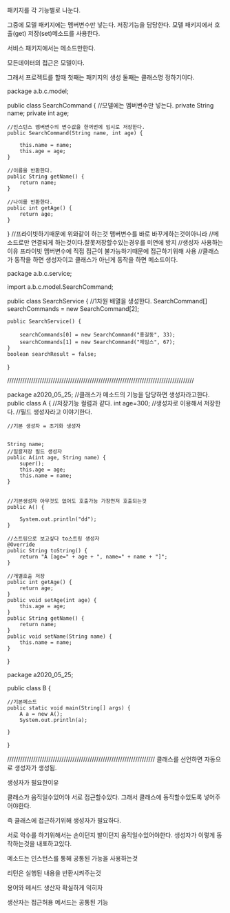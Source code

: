 
패키지를 각 기능별로 나눈다.

그중에 모델 패키지에는 멤버변수만 넣는다. 저장기능을 담당한다.
모델 패키지에서 호출(get) 저장(set)메소드를 사용한다.

서비스 패키지에서는 메소드만한다.

모든데이터의 접근은 모델이다.

그래서 프로젝트를 할때 첫째는 패키지의 생성 둘째는 클래스명 정하기이다.

package a.b.c.model;

public class SearchCommand {
	//모델에는 멤버변수만 넣는다.
	private String name;
	private int age;
	
	//인스턴스 멤버변수의 변수값을 한꺼번에 임시로 저장한다.
	public SearchCommand(String name, int age) {
	
		this.name = name;
		this.age = age;
	}

	//이름을 반환한다.
	public String getName() {
		return name;
	}
	
	//나이를 반환한다.
	public int getAge() {
		return age;
	}
}
//프라이빗하기때문에 위와같이 하는것 맴버변수를 바로 바꾸게하는것이아니라
//메소드로만 연결되게 하는것이다.잘못저장할수있는경우를 미연에 방지
//생성자 사용하는이유 프라이빗 맴버변수에 직접 접근이 불가능하기때문에 접근하기위해 사용
//클래스가 동작을 하면 생성자이고 클래스가 아닌게 동작을 하면 메소드이다.


package a.b.c.service;

import a.b.c.model.SearchCommand;

public class SearchService {
	//1차원 배열을 생성한다.
	SearchCommand[] searchCommands = new SearchCommand[2];

	public SearchService() {
	
		searchCommands[0] = new SearchCommand("홍길동", 33);
		searchCommands[1] = new SearchCommand("제임스", 67);
	}
	boolean searchResult = false;
	
	
	
	
}


//////////////////////////////////////////////////////////////////////////////////////


package a2020_05_25;
//클래스가 메소드의 기능을 담당하면 생성자라고한다.
public class A {
	//저장기능 컬럼과 같다.
	int age=300;
	//생성자로 이용해서 저장한다.
	//필드 생성자라고 이야기한다.
	
	//기본 생성자 = 초기화 생성자

	
	String name;
	//일괄저장 필드 생성자
	public A(int age, String name) {
		super();
		this.age = age;
		this.name = name;
	}
	
	
	//기본생성자 아무것도 없어도 호출가능 가장먼저 호출되는것
	public A() {
		
		System.out.println("dd");
	}
	
	//스트링으로 보고싶다 to스트링 생성자
	@Override
	public String toString() {
		return "A [age=" + age + ", name=" + name + "]";
	}

	//개별호출 저장
	public int getAge() {
		return age;
	}
	public void setAge(int age) {
		this.age = age;
	}
	public String getName() {
		return name;
	}
	public void setName(String name) {
		this.name = name;
	}
	
	
}

package a2020_05_25;

public class B {

	//기본메소드
	public static void main(String[] args) {
		A a = new A();
		System.out.println(a);
		
	}
}


////////////////////////////////////////////////////////////////////
클래스를 선언하면 자동으로 생성자가 생성됨.


생성자가 필요한이유

클래스가 움직일수있어야 서로 접근할수있다.
그래서 클래스에 동작할수있도록 넣어주어야한다.

즉 클래스에 접근하기위해 생성자가 필요하다.

서로 악수를 하기위해서는 손이던지 발이던지 움직일수있어야한다. 생성자가 이렇게 동작하는것을 내포하고있다.


메소드는 인스턴스를 통해 공통된 가능을 사용하는것

리턴은 실행된 내용을 반환시켜주는것


용어와 메서드 생산자 확실하게 익히자

생산자는 접근허용
메서드는 공통된 기능


